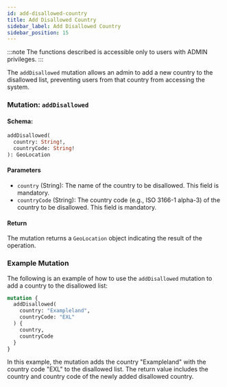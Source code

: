 ```yaml
---
id: add-disallowed-country
title: Add Disallowed Country
sidebar_label: Add Disallowed Country
sidebar_position: 15
---
```


:::note
The functions described is accessible only to users with ADMIN privileges.
:::

The `addDisallowed` mutation allows an admin to add a new country to the disallowed list, preventing users from that country from accessing the system.

### Mutation: `addDisallowed`

#### Schema:
```graphql
addDisallowed(
  country: String!,
  countryCode: String!
): GeoLocation
```

#### Parameters

- `country` (String): The name of the country to be disallowed. This field is mandatory.
- `countryCode` (String): The country code (e.g., ISO 3166-1 alpha-3) of the country to be disallowed. This field is mandatory.

#### Return

The mutation returns a `GeoLocation` object indicating the result of the operation.

### Example Mutation

The following is an example of how to use the `addDisallowed` mutation to add a country to the disallowed list:

```graphql
mutation {
  addDisallowed(
    country: "Exampleland",
    countryCode: "EXL"
  ) {
    country,
    countryCode
  }
}
```

In this example, the mutation adds the country "Exampleland" with the country code "EXL" to the disallowed list. The return value includes the country and country code of the newly added disallowed country.